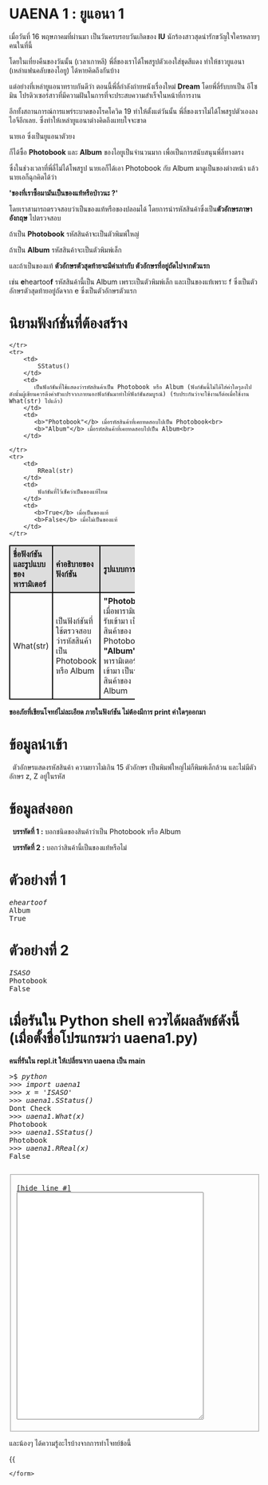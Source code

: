 <div id="current" aria-labelledby="ui-id-17" role="tabpanel" class="ui-tabs-panel ui-corner-bottom ui-widget-content" aria-hidden="false">
    <form method="post" action="/elab/lab/submit/1023/11594/19056/" enctype="multipart/form-data" autocomplete="off">
      <div id="assignment-body">
        <input type="hidden" name="csrfmiddlewaretoken" value="4K2UfRdQii4SRWO0iGiwfGHCZt0tmDv8tmq1GOr9yVwHZAzr8ODzj2wC1b1z4ILI">
        <h1>UAENA 1 : ยูแอนา 1</h1><p>เมื่อวันที่ 16 พฤษภาคมที่ผ่านมา เป็นวันครบรอบวันเกิดของ <strong>IU</strong> นักร้องสาวสุดน่ารักขวัญใจใครหลายๆ คนในที่นี้ </p><p>โดยในเที่ยงคืนของวันนั้น (เวลาเกาหลี) พี่ลี่ของเราได้โพสรูปตัวเองใส่ชุดสีแดง ทำให้ชาวยูแอนา (เหล่าแฟนคลับของไอยู) ได้หายคิดถึงกันบ้าง</p><p>แต่อย่างที่เหล่ายูแอนาทราบกันดีว่า ตอนนี้พี่ลี่กำลังถ่ายหนังเรื่องใหม่ <strong>Dream</strong> โดยพี่ลี่รับบทเป็น อีโซมิน โปรดิวเซอร์สาวที่มีความฝันในการที่จะประสบความสำเร็จในหน้าที่การงาน </p><p>อีกทั้งสถานการณ์การแพร่ระบาดของโรคโควิด 19 ทำให้ตั้งแต่วันนั้น พี่ลี่ของเราไม่ได้โพสรูปตัวเองลงไอจีอีกเลย. ซึ่งทำให้เหล่ายูแอนาต่างคิดถึงแทบใจจะขาด </p><p>นายเอ ซึ่งเป็นยูแอนาตัวยง </p><p>ก็ได้ซื้อ <strong>Photobook</strong> และ <strong>Album</strong> ของไอยูเป็นจำนวนมาก เพื่อเป็นการสนับสนุนพี่ลี่ทางตรง</p><p>ซึ่งในช่วงเวลาที่พี่ลี่ไม่ได้โพสรูป นายเอก็ได้เอา Photobook กับ Album มาดูเป็นของต่างหน้า แล้วนายเอก็ฉุกคิดได้ว่า</p><p><strong>'ของที่เราซื้อมามันเป็นของแท้หรือป่าวนะ ?'</strong></p><p>โดยเราสามารถตรวจสอบว่าเป็นของแท้หรือของปลอมได้ โดยการนำรหัสสินค้าซึ่งเป็น<strong>ตัวอักษรภาษาอังกฤษ</strong> ไปตรวจสอบ</p><p>ถ้าเป็น <strong>Photobook</strong> รหัสสินค้าจะเป็นตัวพิมพ์ใหญ่</p><p>ถ้าเป็น <strong>Album</strong> รหัสสินค้าจะเป็นตัวพิมพ์เล็ก</p><p>และถ้าเป็นของแท้ <strong>ตัวอักษรตัวสุดท้ายจะมีค่าเท่ากับ ตัวอักษรที่อยู่ถัดไปจากตัวแรก</strong></p><p>เช่น <strong>e</strong>heartoo<strong>f</strong> รหัสสินค้านี้เป็น Album เพราะเป็นตัวพิมพ์เล็ก และเป็นของแท้เพราะ f ซึ่งเป็นตัวอักษรตัวสุดท้ายอยู่ถัดจาก e ซึ่งเป็นตัวอักษรตัวแรก</p><h1>นิยามฟังก์ชั่นที่ต้องสร้าง</h1><style>
table {
  border-collapse: collapse;
  width: 50%;
}
td, th {
  border: 2px solid #000000;
  text-align: left;
  padding: 6px;
}
th {
  background-color: #dddddd;
}
</style>
<table>
    <tbody><tr>
        <th>
            ชื่อฟังก์ชันและรูปแบบของพารามิเตอร์
        </th>
        <th>
            คำอธิบายของฟังก์ชัน
        </th>
        <th>
            รูปแบบการคืนค่า
        </th>
    </tr>
    <tr>
        <td>
            What(str)
        </td>
        <td>
           เป็นฟังก์ชันที่ใช้ตรวจสอบว่ารหัสสินค้าเป็น Photobook หรือ Album 
        </td>
        <td>
           <b>"Photobook"</b> เมื่อพารามิเตอร์ที่รับเข้ามา เป็นรหัสสินค้าของ Photobook<br>
           <b>"Album"</b> เมื่อพารามิเตอร์ที่รับเข้ามา เป็นรหัสสินค้าของ Album<br>
        </td>

    </tr>
    <tr>
        <td>
            SStatus()
        </td>
        <td>
           เป็นฟังก์ชันที่ใช้แสดงว่ารหัสสินค้าเป็น Photobook หรือ Album (ฟังก์ชันนี้ไม่ได้ใส่ค่าใดๆลงไป ดังนั้นผู้เขียนควรดึงค่าตัวแปรจากภายนอกฟังก์ชันมาทำให้ฟังก์ชันสมบูรณ์) (รับประกันว่าจะใช้งานก็ต่อเมื่อใช้งาน What(str) ไปแล้ว)
        </td>
        <td>
           <b>"Photobook"</b> เมื่อรหัสสินค้าที่เคยทดสอบไปเป็น Photobook<br>
           <b>"Album"</b> เมื่อรหัสสินค้าที่เคยทดสอบไปเป็น Album<br>
        </td>

    </tr>
    <tr>
        <td>
            RReal(str)
        </td>
        <td>
            ฟังก์ชันที่ไว้เช็คว่าเป็นของแท้ไหม
        </td>
        <td>
           <b>True</b> เมื่อเป็นของแท้
           <b>False</b> เมื่อไม่เป็นของแท้
        </td>
    </tr>
</tbody></table>
<p><strong>ขออภัยที่เขียนโจทย์ไม่ละเอียด ภายในฟังก์ชัน ไม่ต้องมีการ print ค่าใดๆออกมา</strong></p><h1>ข้อมูลนำเข้า</h1><p> ตัวอักษรแสดงรหัสสินค้า ความยาวไม่เกิน 15 ตัวอักษร เป็นพิมพ์ใหญ่ไม่ก็พิมพ์เล็กล้วน และไม่มีตัวอักษร z, Z อยู่ในรหัส</p><h1>ข้อมูลส่งออก</h1><p> <strong>บรรทัดที่ 1 :</strong> บอกชนิดของสินค้าว่าเป็น Photobook หรือ Album</p><p> <strong>บรรทัดที่ 2 :</strong> บอกว่าสินค้านี้เป็นของแท้หรือไม่</p><h1>ตัวอย่างที่ 1</h1><p></p><pre class="output"><em>eheartoof</em>
Album
True
</pre><p></p><h1>ตัวอย่างที่ 2</h1><p></p><pre class="output"><em>ISASO</em>
Photobook
False
</pre><p></p><h1>เมื่อรันใน Python shell ควรได้ผลลัพธ์ดังนี้ (เมื่อตั้งชื่อโปรแกรมว่า uaena1.py)</h1><p><strong>คนที่รันใน repl.it ให้เปลี่ยนจาก uaena เป็น main</strong>
</p><pre class="output"><span class="console">&gt;</span>$ <em>python</em>
<span class="console">&gt;&gt;&gt; </span><em>import uaena1</em>
<span class="console">&gt;&gt;&gt; </span><em>x = 'ISASO'</em>
<span class="console">&gt;&gt;&gt; </span><em>uaena1.SStatus()</em>
Dont Check
<span class="console">&gt;&gt;&gt; </span><em>uaena1.What(x)</em>
Photobook
<span class="console">&gt;&gt;&gt; </span><em>uaena1.SStatus()</em>
Photobook
<span class="console">&gt;&gt;&gt; </span><em>uaena1.RReal(x)</em>
False<p></p></pre>
<p></p><fieldset><pre><div class="code-menu"><a href="#" class="lineno-toggle">[hide line #]</a></div><code class="source"><textarea class="codeblank" cols="44" name="b1" rows="30" wrap="off" autocomplete="off"></textarea></code></pre></fieldset><p></p><p></p><p>และน้องๆ ได้ความรู้อะไรบ้างจากการทำโจทย์ข้อนี้</p><p>{{</p> 
      </div>
      
      
    </form>
  </div>